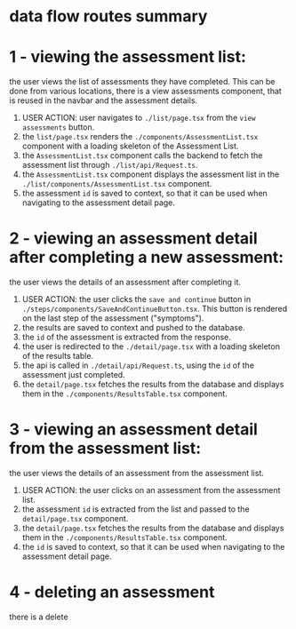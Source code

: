 # data flow routes summary

# 1 - viewing the assessment list:

the user views the list of assessments they have completed. This can be done from various locations, there is a view assessments component, that is reused in the navbar and the assessment details.

1. USER ACTION: user navigates to `./list/page.tsx` from the `view assessments` button.
2. the `list/page.tsx` renders the `./components/AssessmentList.tsx` component with a loading skeleton of the Assessment List.
3. the `AssessmentList.tsx` component calls the backend to fetch the assessment list through `./list/api/Request.ts`.
4. the `AssessmentList.tsx` component displays the assessment list in the `./list/components/AssessmentList.tsx` component.
5. the assessment `id` is saved to context, so that it can be used when navigating to the assessment detail page.

# 2 - viewing an assessment detail after completing a new assessment:

the user views the details of an assessment after completing it.

1. USER ACTION: the user clicks the `save and continue` button in `./steps/components/SaveAndContinueButton.tsx`. This button is rendered on the last step of the assessment ("symptoms").
2. the results are saved to context and pushed to the database.
3. the `id` of the assessment is extracted from the response.
4. the user is redirected to the `./detail/page.tsx` with a loading skeleton of the results table.
5. the api is called in `./detail/api/Request.ts`, using the `id` of the assessment just completed.
6. the `detail/page.tsx` fetches the results from the database and displays them in the `./components/ResultsTable.tsx` component.

# 3 - viewing an assessment detail from the assessment list:

the user views the details of an assessment from the assessment list.

1. USER ACTION: the user clicks on an assessment from the assessment list.
2. the assessment `id` is extracted from the list and passed to the `detail/page.tsx` component.
3. the `detail/page.tsx` fetches the results from the database and displays them in the `./components/ResultsTable.tsx` component.
4. the `id` is saved to context, so that it can be used when navigating to the assessment detail page.

# 4 - deleting an assessment

there is a delete
